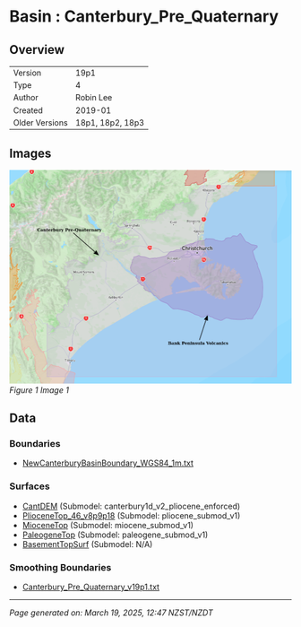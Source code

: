 # Basin : Canterbury_Pre_Quaternary

## Overview
|         |                     |
|---------|---------------------|
| Version | 19p1           |
| Type    | 4        |
| Author  | Robin Lee            |
| Created | 2019-01           |
| Older Versions | 18p1, 18p2, 18p3 |


## Images
![](../images/basins/canterbury_region.png)
*Figure 1 Image 1*

## Data
### Boundaries
- [NewCanterburyBasinBoundary_WGS84_1m.txt](../../velocity_modelling/Data/Boundaries/NewCanterburyBasinBoundary_WGS84_1m.txt)

### Surfaces
- [CantDEM](../../velocity_modelling/Data/DEM/CantDEM.in) (Submodel: canterbury1d_v2_pliocene_enforced)
- [PlioceneTop_46_v8p9p18](../../velocity_modelling/Data/Canterbury_Basin/Pre_Quaternary/Pliocene_46_v8p9p18.in) (Submodel: pliocene_submod_v1)
- [MioceneTop](../../velocity_modelling/Data/Canterbury_Basin/Pre_Quaternary/MioceneTop.in) (Submodel: miocene_submod_v1)
- [PaleogeneTop](../../velocity_modelling/Data/Canterbury_Basin/Pre_Quaternary/PaleogeneTop.in) (Submodel: paleogene_submod_v1)
- [BasementTopSurf](../../velocity_modelling/Data/Canterbury_Basin/Quaternary/BasementTop.in) (Submodel: N/A)

### Smoothing Boundaries
- [Canterbury_Pre_Quaternary_v19p1.txt](../../velocity_modelling/Data/Boundaries/Smoothing/Canterbury_Pre_Quaternary_v19p1.txt)

---
*Page generated on: March 19, 2025, 12:47 NZST/NZDT*
